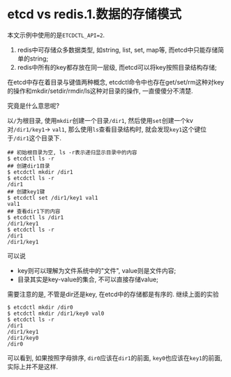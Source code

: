 # etcd vs redis.1.数据的存储模式

本文示例中使用的是`ETCDCTL_API=2`.

1. redis中可存储众多数据类型, 如string, list, set, map等, 而etcd中只能存储简单的string;
2. redis中所有的key都存放在同一层级, 而etcd可以将key按照目录结构存储;

在etcd中存在着目录与键值两种概念, etcdctl命令中也存在get/set/rm这种对key的操作和mkdir/setdir/rmdir/ls这种对目录的操作, 一直傻傻分不清楚.

究竟是什么意思呢?

以`/`为根目录, 使用`mkdir`创建一个目录`/dir1`, 然后使用`set`创建一个kv对`/dir1/key1`-> `val1`, 那么使用`ls`查看目录结构时, 就会发现`key1`这个键位于`/dir1`这个目录下.

```console
## 初始根目录为空, ls -r表示递归显示目录中的内容
$ etcdctl ls -r 
## 创建dir1目录
$ etcdctl mkdir /dir1
$ etcdctl ls -r
/dir1
## 创建key1键
$ etcdctl set /dir1/key1 val1
val1
## 查看dir1下的内容
$ etcdctl ls /dir1
/dir1/key1
$ etcdctl ls -r
/dir1
/dir1/key1
```

可以说

- key则可以理解为文件系统中的"文件", value则是文件内容;
- 目录其实是key-value的集合, 不可以直接存储value;

需要注意的是, 不管是dir还是key, 在etcd中的存储都是有序的. 继续上面的实验

```console
$ etcdctl mkdir /dir0
$ etcdctl mkdir /dir1/key0 val0
$ etcdctl ls -r
/dir1
/dir1/key1
/dir1/key0
/dir0
```

可以看到, 如果按照字母排序, `dir0`应该在`dir1`的前面, `key0`也应该在`key1`的前面, 实际上并不是这样.

